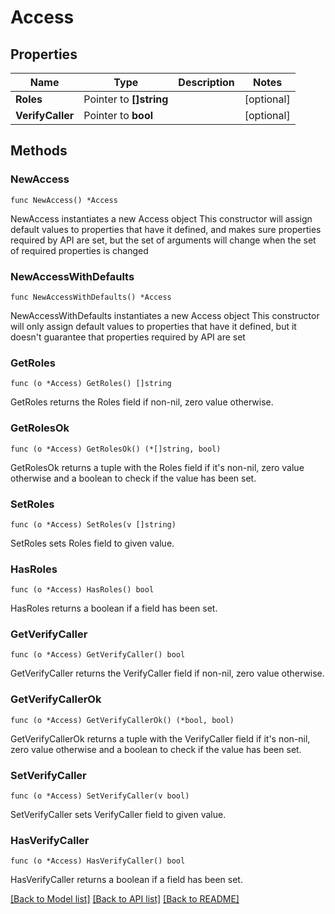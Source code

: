 # Access

## Properties

Name | Type | Description | Notes
------------ | ------------- | ------------- | -------------
**Roles** | Pointer to **[]string** |  | [optional] 
**VerifyCaller** | Pointer to **bool** |  | [optional] 

## Methods

### NewAccess

`func NewAccess() *Access`

NewAccess instantiates a new Access object
This constructor will assign default values to properties that have it defined,
and makes sure properties required by API are set, but the set of arguments
will change when the set of required properties is changed

### NewAccessWithDefaults

`func NewAccessWithDefaults() *Access`

NewAccessWithDefaults instantiates a new Access object
This constructor will only assign default values to properties that have it defined,
but it doesn't guarantee that properties required by API are set

### GetRoles

`func (o *Access) GetRoles() []string`

GetRoles returns the Roles field if non-nil, zero value otherwise.

### GetRolesOk

`func (o *Access) GetRolesOk() (*[]string, bool)`

GetRolesOk returns a tuple with the Roles field if it's non-nil, zero value otherwise
and a boolean to check if the value has been set.

### SetRoles

`func (o *Access) SetRoles(v []string)`

SetRoles sets Roles field to given value.

### HasRoles

`func (o *Access) HasRoles() bool`

HasRoles returns a boolean if a field has been set.

### GetVerifyCaller

`func (o *Access) GetVerifyCaller() bool`

GetVerifyCaller returns the VerifyCaller field if non-nil, zero value otherwise.

### GetVerifyCallerOk

`func (o *Access) GetVerifyCallerOk() (*bool, bool)`

GetVerifyCallerOk returns a tuple with the VerifyCaller field if it's non-nil, zero value otherwise
and a boolean to check if the value has been set.

### SetVerifyCaller

`func (o *Access) SetVerifyCaller(v bool)`

SetVerifyCaller sets VerifyCaller field to given value.

### HasVerifyCaller

`func (o *Access) HasVerifyCaller() bool`

HasVerifyCaller returns a boolean if a field has been set.


[[Back to Model list]](../README.md#documentation-for-models) [[Back to API list]](../README.md#documentation-for-api-endpoints) [[Back to README]](../README.md)


